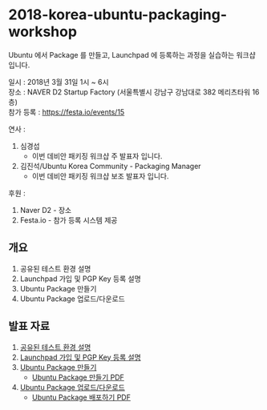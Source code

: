 # 2018-korea-ubuntu-packaging-workshop
Ubuntu 에서 Package 를 만들고, Launchpad 에 등록하는 과정을 실습하는 워크샵입니다.   

일시 : 2018년 3월 31일 1시 ~ 6시  
장소 : NAVER D2 Startup Factory (서울특별시 강남구 강남대로 382 메리츠타워 16층)  
참가 등록 : https://festa.io/events/15  

연사 :
1. 심경섭
   * 이번 데비안 패키징 워크샵 주 발표자 입니다.
2. 김진석/Ubuntu Korea Community - Packaging Manager
   * 이번 데비안 패키징 워크샵 보조 발표자 입니다.  
   
후원 :
1. Naver D2 - 장소
2. Festa.io - 참가 등록 시스템 제공


## 개요
1. 공유된 테스트 환경 설명
2. Launchpad 가입 및 PGP Key 등록 설명
3. Ubuntu Package 만들기
4. Ubuntu Package 업로드/다운로드


## 발표 자료
1. [공유된 테스트 환경 설명](https://github.com/kssim/2018-korea-ubuntu-packaging-workshop/blob/master/test-environment.md)
2. [Launchpad 가입 및 PGP Key 등록 설명](https://github.com/kssim/2018-korea-ubuntu-packaging-workshop/blob/master/pdf/ubuntu_packaging_launchpad.pdf)
3. [Ubuntu Package 만들기](https://www.slideshare.net/ssuser674248/ubuntu-packaging-make-package/ssuser674248/ubuntu-packaging-make-package)
    * [Ubuntu Package 만들기 PDF](https://github.com/kssim/2018-korea-ubuntu-packaging-workshop/blob/master/pdf/ubuntu_packaging_make_package.pdf)
4. [Ubuntu Package 업로드/다운로드](https://www.slideshare.net/ssuser674248/ubuntu-packaging-deploy-package/ssuser674248/ubuntu-packaging-deploy-package)
    * [Ubuntu Package 배포하기 PDF](https://github.com/kssim/2018-korea-ubuntu-packaging-workshop/blob/master/pdf/ubuntu_packaging_deploy.pdf)
